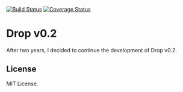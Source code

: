 [![Build Status](https://travis-ci.org/vilic/drop.svg?branch=develop)](https://travis-ci.org/vilic/drop)
[![Coverage Status](https://coveralls.io/repos/github/vilic/drop/badge.svg?branch=develop)](https://coveralls.io/github/vilic/drop?branch=develop)

# Drop v0.2

After two years, I decided to continue the development of Drop v0.2.

## License

MIT License.
